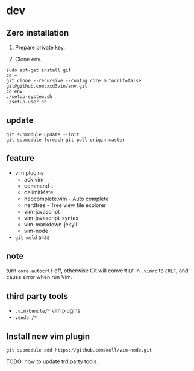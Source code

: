 dev
===

## Zero installation

1. Prepare private key.

2. Clone env.

```
sudo apt-get install git
cd ~
git clone --recursive --config core.autocrlf=false git@github.com:xxd3vin/env.git
cd env
./setup-system.sh
./setup-user.sh
```

## update

```
git submodule update --init 
git submodule foreach git pull origin master
```

## feature

- vim plugins
  - ack.vim
  - command-t
  - delimitMate
  - neocomplete.vim - Auto complete
  - nerdtree - Tree view file explorer
  - vim-javascript
  - vim-javascript-syntax
  - vim-markdown-jekyll
  - vim-node
- `git meld` alias

## note

turn `core.autocrlf` off, otherwise Git will convert `LF` in `.vimrc` to `CRLF`, and cause error when run Vim.

## third party tools

- `.vim/bundle/*` vim plugins
- `vendor/*`

## Install new vim plugin

```
git submodule add https://github.com/moll/vim-node.git
```

TODO: how to update trd party tools.
